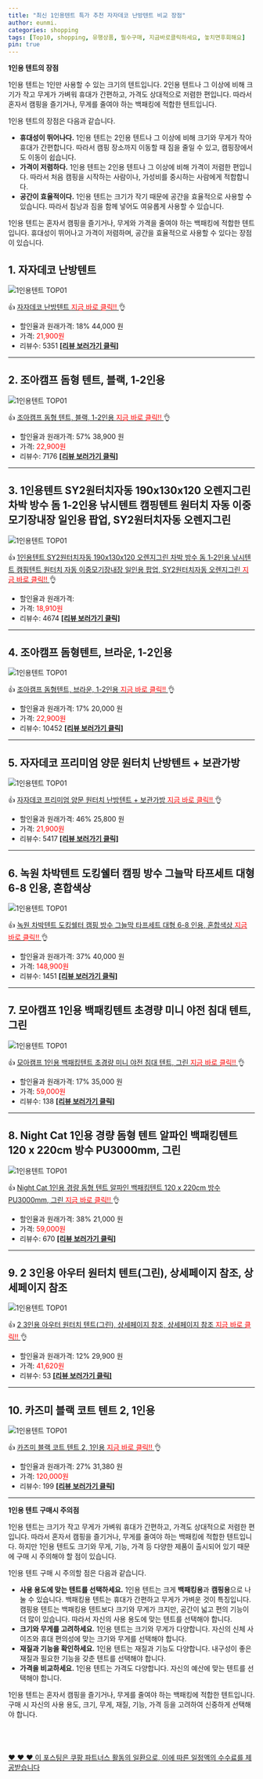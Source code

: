 ```yaml
---
title: "최신 1인용텐트 특가 추천 자자데코 난방텐트 비교 장점"
author: eunmi.
categories: shopping
tags: [Top10, shopping, 유행상품, 필수구매, 지금바로클릭하세요, 놓치면후회해요]
pin: true
---
```

**1인용 텐트의 장점**

1인용 텐트는 1인만 사용할 수 있는 크기의 텐트입니다. 2인용 텐트나 그 이상에 비해 크기가 작고 무게가 가벼워 휴대가 간편하고, 가격도 상대적으로 저렴한 편입니다. 따라서 혼자서 캠핑을 즐기거나, 무게를 줄여야 하는 백패킹에 적합한 텐트입니다.

1인용 텐트의 장점은 다음과 같습니다.

* **휴대성이 뛰어나다.** 1인용 텐트는 2인용 텐트나 그 이상에 비해 크기와 무게가 작아 휴대가 간편합니다. 따라서 캠핑 장소까지 이동할 때 짐을 줄일 수 있고, 캠핑장에서도 이동이 쉽습니다.
* **가격이 저렴하다.** 1인용 텐트는 2인용 텐트나 그 이상에 비해 가격이 저렴한 편입니다. 따라서 처음 캠핑을 시작하는 사람이나, 가성비를 중시하는 사람에게 적합합니다.
* **공간이 효율적이다.** 1인용 텐트는 크기가 작기 때문에 공간을 효율적으로 사용할 수 있습니다. 따라서 침낭과 짐을 함께 넣어도 여유롭게 사용할 수 있습니다.

1인용 텐트는 혼자서 캠핑을 즐기거나, 무게와 가격을 줄여야 하는 백패킹에 적합한 텐트입니다. 휴대성이 뛰어나고 가격이 저렴하며, 공간을 효율적으로 사용할 수 있다는 장점이 있습니다.

   

## 1. 자자데코 난방텐트

![1인용텐트 TOP01](https://thumbnail9.coupangcdn.com/thumbnails/remote/230x230ex/image/retail/images/2023/09/07/17/4/656fef87-d362-4055-85bb-3bbfab9734a6.png)


👍 [자자데코 난방텐트 <font color=red> 지금 바로 클릭!! </font> ](https://link.coupang.com/re/AFFSDP?lptag=AF3617701&subid=GithubCoopas&pageKey=7581944602&traceid=V0-153&itemId=20016311420&vendorItemId=87113100096) 👌 


- 할인율과 원래가격: 18%  44,000   원
- 가격: <span style='color:red'>21,900원</span>
- 리뷰수: 5351  [**[리뷰 보러가기 클릭]**](https://link.coupang.com/re/AFFSDP?lptag=AF3617701&subid=GithubCoopas&pageKey=7581944602&traceid=V0-153&itemId=20016311420&vendorItemId=87113100096)

---


   

## 2. 조아캠프 돔형 텐트, 블랙, 1-2인용

![1인용텐트 TOP01](https://thumbnail6.coupangcdn.com/thumbnails/remote/230x230ex/image/retail/images/3742947557834438-23603c2f-558b-40e3-84c2-3e56ee8bad59.jpg)


👍 [조아캠프 돔형 텐트, 블랙, 1-2인용 <font color=red> 지금 바로 클릭!! </font> ](https://link.coupang.com/re/AFFSDP?lptag=AF3617701&subid=GithubCoopas&pageKey=70423987&traceid=V0-153&itemId=384083651&vendorItemId=3932689821) 👌 


- 할인율과 원래가격: 57%  38,900   원
- 가격: <span style='color:red'>22,900원</span>
- 리뷰수: 7176  [**[리뷰 보러가기 클릭]**](https://link.coupang.com/re/AFFSDP?lptag=AF3617701&subid=GithubCoopas&pageKey=70423987&traceid=V0-153&itemId=384083651&vendorItemId=3932689821)

---


   

## 3. 1인용텐트 SY2원터치자동 190x130x120 오렌지그린 차박 방수 돔 1-2인용 낚시텐트 캠핑텐트 원터치 자동 이중모기장내장 일인용 팝업, SY2원터치자동 오렌지그린

![1인용텐트 TOP01](https://thumbnail6.coupangcdn.com/thumbnails/remote/230x230ex/image/vendor_inventory/a9d9/eef37b579f2e11368a740e8565f748a09fce0c40fdcbd76a916178c6464d.jpg)


👍 [1인용텐트 SY2원터치자동 190x130x120 오렌지그린 차박 방수 돔 1-2인용 낚시텐트 캠핑텐트 원터치 자동 이중모기장내장 일인용 팝업, SY2원터치자동 오렌지그린 <font color=red> 지금 바로 클릭!! </font> ](https://link.coupang.com/re/AFFSDP?lptag=AF3617701&subid=GithubCoopas&pageKey=7615007226&traceid=V0-153&itemId=20176527005&vendorItemId=85596536743) 👌 


- 할인율과 원래가격: 
- 가격: <span style='color:red'>18,910원</span>
- 리뷰수: 4674  [**[리뷰 보러가기 클릭]**](https://link.coupang.com/re/AFFSDP?lptag=AF3617701&subid=GithubCoopas&pageKey=7615007226&traceid=V0-153&itemId=20176527005&vendorItemId=85596536743)

---


   

## 4. 조아캠프 돔형텐트, 브라운, 1-2인용

![1인용텐트 TOP01](https://thumbnail6.coupangcdn.com/thumbnails/remote/230x230ex/image/product/image/vendoritem/2019/08/08/3576929051/a6c21d71-b844-45fd-aa12-1f18895e9789.jpg)


👍 [조아캠프 돔형텐트, 브라운, 1-2인용 <font color=red> 지금 바로 클릭!! </font> ](https://link.coupang.com/re/AFFSDP?lptag=AF3617701&subid=GithubCoopas&pageKey=70423987&traceid=V0-153&itemId=235418843&vendorItemId=3576929051) 👌 


- 할인율과 원래가격: 17%  20,000   원
- 가격: <span style='color:red'>22,900원</span>
- 리뷰수: 10452  [**[리뷰 보러가기 클릭]**](https://link.coupang.com/re/AFFSDP?lptag=AF3617701&subid=GithubCoopas&pageKey=70423987&traceid=V0-153&itemId=235418843&vendorItemId=3576929051)

---


   

## 5. 자자데코 프리미엄 양문 원터치 난방텐트 + 보관가방

![1인용텐트 TOP01](https://thumbnail6.coupangcdn.com/thumbnails/remote/230x230ex/image/rs_quotation_api/3ltxnsu6/94a35046b3054f1184344aa2148ba928.png)


👍 [자자데코 프리미엄 양문 원터치 난방텐트 + 보관가방 <font color=red> 지금 바로 클릭!! </font> ](https://link.coupang.com/re/AFFSDP?lptag=AF3617701&subid=GithubCoopas&pageKey=7581944602&traceid=V0-153&itemId=20016311421&vendorItemId=87113100106) 👌 


- 할인율과 원래가격: 46%  25,800   원
- 가격: <span style='color:red'>21,900원</span>
- 리뷰수: 5417  [**[리뷰 보러가기 클릭]**](https://link.coupang.com/re/AFFSDP?lptag=AF3617701&subid=GithubCoopas&pageKey=7581944602&traceid=V0-153&itemId=20016311421&vendorItemId=87113100106)

---


   

## 6. 녹원 차박텐트 도킹쉘터 캠핑 방수 그늘막 타프세트 대형 6-8 인용, 혼합색상

![1인용텐트 TOP01](https://thumbnail10.coupangcdn.com/thumbnails/remote/230x230ex/image/vendor_inventory/6828/ccff0e2deee2816a5f56bee19e063050178d553e59aeb09aa49fb5fbe3e9.jpg)


👍 [녹원 차박텐트 도킹쉘터 캠핑 방수 그늘막 타프세트 대형 6-8 인용, 혼합색상 <font color=red> 지금 바로 클릭!! </font> ](https://link.coupang.com/re/AFFSDP?lptag=AF3617701&subid=GithubCoopas&pageKey=7506274788&traceid=V0-153&itemId=19658890413&vendorItemId=87404477614) 👌 


- 할인율과 원래가격: 37%  40,000   원
- 가격: <span style='color:red'>148,900원</span>
- 리뷰수: 1451  [**[리뷰 보러가기 클릭]**](https://link.coupang.com/re/AFFSDP?lptag=AF3617701&subid=GithubCoopas&pageKey=7506274788&traceid=V0-153&itemId=19658890413&vendorItemId=87404477614)

---


   

## 7. 모아캠프 1인용 백패킹텐트 초경량 미니 야전 침대 텐트, 그린

![1인용텐트 TOP01](https://thumbnail10.coupangcdn.com/thumbnails/remote/230x230ex/image/vendor_inventory/41b3/78237c44bc68edc59414648bcb3ab31a46e5bdd6c41b59d400fc135ba43d.jpg)


👍 [모아캠프 1인용 백패킹텐트 초경량 미니 야전 침대 텐트, 그린 <font color=red> 지금 바로 클릭!! </font> ](https://link.coupang.com/re/AFFSDP?lptag=AF3617701&subid=GithubCoopas&pageKey=7589587029&traceid=V0-153&itemId=20052810610&vendorItemId=87148998818) 👌 


- 할인율과 원래가격: 17%  35,000   원
- 가격: <span style='color:red'>59,000원</span>
- 리뷰수: 138  [**[리뷰 보러가기 클릭]**](https://link.coupang.com/re/AFFSDP?lptag=AF3617701&subid=GithubCoopas&pageKey=7589587029&traceid=V0-153&itemId=20052810610&vendorItemId=87148998818)

---


   

## 8. Night Cat 1인용 경량 돔형 텐트 알파인 백패킹텐트 120 x 220cm 방수 PU3000mm, 그린

![1인용텐트 TOP01](https://thumbnail8.coupangcdn.com/thumbnails/remote/230x230ex/image/vendor_inventory/6218/0e6f220d14fd13db46b912298a0ce80243b639ffe27d9fc6b8de2fd03b40.jpg)


👍 [Night Cat 1인용 경량 돔형 텐트 알파인 백패킹텐트 120 x 220cm 방수 PU3000mm, 그린 <font color=red> 지금 바로 클릭!! </font> ](https://link.coupang.com/re/AFFSDP?lptag=AF3617701&subid=GithubCoopas&pageKey=6413303167&traceid=V0-153&itemId=13763322696&vendorItemId=84406243873) 👌 


- 할인율과 원래가격: 38%  21,000   원
- 가격: <span style='color:red'>59,000원</span>
- 리뷰수: 670  [**[리뷰 보러가기 클릭]**](https://link.coupang.com/re/AFFSDP?lptag=AF3617701&subid=GithubCoopas&pageKey=6413303167&traceid=V0-153&itemId=13763322696&vendorItemId=84406243873)

---


   

## 9. 2 3인용 아우터 원터치 텐트(그린), 상세페이지 참조, 상세페이지 참조

![1인용텐트 TOP01](https://thumbnail6.coupangcdn.com/thumbnails/remote/230x230ex/image/vendor_inventory/9091/81690a11c57566ae952d10680be8418a2800da81b183028b577c6f061aca.png)


👍 [2 3인용 아우터 원터치 텐트(그린), 상세페이지 참조, 상세페이지 참조 <font color=red> 지금 바로 클릭!! </font> ](https://link.coupang.com/re/AFFSDP?lptag=AF3617701&subid=GithubCoopas&pageKey=7641135865&traceid=V0-153&itemId=20304204699&vendorItemId=87565720152) 👌 


- 할인율과 원래가격: 12%  29,900   원
- 가격: <span style='color:red'>41,620원</span>
- 리뷰수: 53  [**[리뷰 보러가기 클릭]**](https://link.coupang.com/re/AFFSDP?lptag=AF3617701&subid=GithubCoopas&pageKey=7641135865&traceid=V0-153&itemId=20304204699&vendorItemId=87565720152)

---


   

## 10. 카즈미 블랙 코트 텐트 2, 1인용

![1인용텐트 TOP01](https://thumbnail10.coupangcdn.com/thumbnails/remote/230x230ex/image/retail/images/2875739150786281-86f7b11c-c581-429b-81df-a00df721da35.jpg)


👍 [카즈미 블랙 코트 텐트 2, 1인용 <font color=red> 지금 바로 클릭!! </font> ](https://link.coupang.com/re/AFFSDP?lptag=AF3617701&subid=GithubCoopas&pageKey=6613221994&traceid=V0-153&itemId=15004285938&vendorItemId=82227116092) 👌 


- 할인율과 원래가격: 27%  31,380   원
- 가격: <span style='color:red'>120,000원</span>
- 리뷰수: 199  [**[리뷰 보러가기 클릭]**](https://link.coupang.com/re/AFFSDP?lptag=AF3617701&subid=GithubCoopas&pageKey=6613221994&traceid=V0-153&itemId=15004285938&vendorItemId=82227116092)

---
**1인용 텐트 구매시 주의점**

1인용 텐트는 크기가 작고 무게가 가벼워 휴대가 간편하고, 가격도 상대적으로 저렴한 편입니다. 따라서 혼자서 캠핑을 즐기거나, 무게를 줄여야 하는 백패킹에 적합한 텐트입니다. 하지만 1인용 텐트도 크기와 무게, 기능, 가격 등 다양한 제품이 출시되어 있기 때문에 구매 시 주의해야 할 점이 있습니다.

1인용 텐트 구매 시 주의할 점은 다음과 같습니다.

* **사용 용도에 맞는 텐트를 선택하세요.** 1인용 텐트는 크게 **백패킹용**과 **캠핑용**으로 나눌 수 있습니다. 백패킹용 텐트는 휴대가 간편하고 무게가 가벼운 것이 특징입니다. 캠핑용 텐트는 백패킹용 텐트보다 크기와 무게가 크지만, 공간이 넓고 편의 기능이 더 많이 있습니다. 따라서 자신의 사용 용도에 맞는 텐트를 선택해야 합니다.
* **크기와 무게를 고려하세요.** 1인용 텐트는 크기와 무게가 다양합니다. 자신의 신체 사이즈와 휴대 편의성에 맞는 크기와 무게를 선택해야 합니다.
* **재질과 기능을 확인하세요.** 1인용 텐트는 재질과 기능도 다양합니다. 내구성이 좋은 재질과 필요한 기능을 갖춘 텐트를 선택해야 합니다.
* **가격을 비교하세요.** 1인용 텐트는 가격도 다양합니다. 자신의 예산에 맞는 텐트를 선택해야 합니다.

1인용 텐트는 혼자서 캠핑을 즐기거나, 무게를 줄여야 하는 백패킹에 적합한 텐트입니다. 구매 시 자신의 사용 용도, 크기, 무게, 재질, 기능, 가격 등을 고려하여 신중하게 선택해야 합니다.<br><br><br><br><br> [ ❤ ❤ ❤ 이 포스팅은 쿠팡 파트너스 활동의 일환으로, 이에 따른 일정액의 수수료를 제공받습니다](https://link.coupang.com/a/bcEFyh)